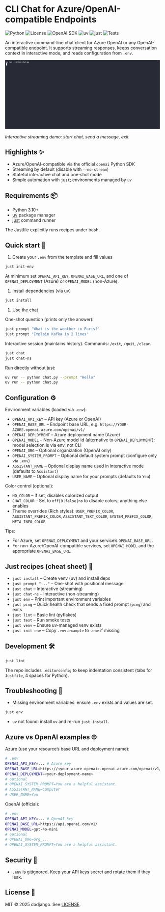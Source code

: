 # CLI Chat for Azure/OpenAI-compatible Endpoints

![Python](https://img.shields.io/badge/Python-3.10%2B-3776AB?logo=python&logoColor=white)
![License](https://img.shields.io/badge/License-MIT-green)
![OpenAI SDK](https://img.shields.io/badge/OpenAI-SDK-412991?logo=openai&logoColor=white)
![uv](https://img.shields.io/badge/Env-uv-000000)
![just](https://img.shields.io/badge/Tasks-just-00ADD8?logo=gnubash&logoColor=white)
![Tests](https://img.shields.io/badge/Tests-pytest-0A9EDC)

An interactive command-line chat client for Azure OpenAI or any OpenAI-compatible endpoint. It supports streaming responses, keeps conversation context in interactive mode, and reads configuration from `.env`.

![CLI chat demo](assets/chat-demo.gif)

_Interactive streaming demo: start chat, send a message, exit._

## Highlights ✨

- Azure/OpenAI-compatible via the official `openai` Python SDK
- Streaming by default (disable with `--no-stream`)
- Stateful interactive chat and one-shot mode
- Simple automation with `just`; environments managed by `uv`

## Requirements 📦

- Python 3.10+
- [uv](https://docs.astral.sh/uv/) package manager
- [just](https://github.com/casey/just) command runner

The Justfile explicitly runs recipes under bash.

## Quick start 🚀

1. Create your `.env` from the template and fill values

```bash
just init-env
```

At minimum set `OPENAI_API_KEY`, `OPENAI_BASE_URL`, and one of `OPENAI_DEPLOYMENT` (Azure) or `OPENAI_MODEL` (non-Azure).

1. Install dependencies (via uv)

```bash
just install
```

1. Use the chat

One-shot question (prints only the answer):

```bash
just prompt "What is the weather in Paris?"
just prompt "Explain Kafka in 2 lines"
```

Interactive session (maintains history). Commands: `/exit`, `/quit`, `/clear`.

```bash
just chat
just chat-ns
```

Run directly without just:

```bash
uv run -- python chat.py --prompt "Hello"
uv run -- python chat.py
```

## Configuration ⚙️

Environment variables (loaded via `.env`):

- `OPENAI_API_KEY`       – API key (Azure or OpenAI)
- `OPENAI_BASE_URL`      – Endpoint base URL, e.g. `https://YOUR-AZURE.openai.azure.com/openai/v1/`
- `OPENAI_DEPLOYMENT`    – Azure deployment name (Azure)
- `OPENAI_MODEL`         – Non-Azure model id (alternative to `OPENAI_DEPLOYMENT`); model selection is via env, not CLI
- `OPENAI_ORG`           – Optional organization (OpenAI only)
- `OPENAI_SYSTEM_PROMPT` – Optional default system prompt (configure only via `.env`)
- `ASSISTANT_NAME`       – Optional display name used in interactive mode (defaults to `Assistant`)
- `USER_NAME`            – Optional display name for your prompts (defaults to `You`)

Color control (optional):

- `NO_COLOR`             – If set, disables colorized output
- `CHAT_COLOR`           – Set to `off|0|false|no` to disable colors; anything else enables
- Theme overrides (Rich styles): `USER_PREFIX_COLOR`, `ASSISTANT_PREFIX_COLOR`, `ASSISTANT_TEXT_COLOR`, `SYSTEM_PREFIX_COLOR`, `META_INFO_COLOR`

Tips:

- For Azure, set `OPENAI_DEPLOYMENT` and your service’s `OPENAI_BASE_URL`.
- For non-Azure/OpenAI-compatible services, set `OPENAI_MODEL` and the appropriate `OPENAI_BASE_URL`.

## Just recipes (cheat sheet) 🧰

- `just install`     – Create venv (uv) and install deps
- `just prompt "..."` – One-shot with positional message
- `just chat`        – Interactive (streaming)
- `just chat-ns`     – Interactive (non-streaming)
- `just env`         – Print important environment variables
- `just ping`        – Quick health check that sends a fixed prompt (`ping`) and exits
- `just lint`        – Basic lint (pyflakes)
- `just test`        – Run smoke tests
- `just venv`        – Ensure uv-managed venv exists
- `just init-env`    – Copy `.env.example` to `.env` if missing

## Development 🛠️

```bash
just lint
```

The repo includes `.editorconfig` to keep indentation consistent (tabs for `Justfile`, 4 spaces for Python).

## Troubleshooting 🧪

- Missing environment variables: ensure `.env` exists and values are set.

```bash
just env
```

- `uv` not found: install `uv` and re-run `just install`.

## Azure vs OpenAI examples 🌐

Azure (use your resource’s base URL and deployment name):

```bash
# .env
OPENAI_API_KEY=... # Azure key
OPENAI_BASE_URL=https://<your-azure-openai>.openai.azure.com/openai/v1/
OPENAI_DEPLOYMENT=<your-deployment-name>
# optional
# OPENAI_SYSTEM_PROMPT=You are a helpful assistant.
# ASSISTANT_NAME=Computer
# USER_NAME=You
```

OpenAI (official):

```bash
# .env
OPENAI_API_KEY=... # OpenAI key
OPENAI_BASE_URL=https://api.openai.com/v1/
OPENAI_MODEL=gpt-4o-mini
# optional
# OPENAI_ORG=org_...
# OPENAI_SYSTEM_PROMPT=You are a helpful assistant.
```

## Security 🔐

- `.env` is gitignored. Keep your API keys secret and rotate them if they leak.

## License 📄

MIT © 2025 dodjango. See [LICENSE](./LICENSE).
